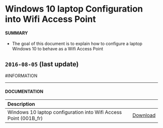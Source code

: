 # Windows 10 laptop Configuration into Wifi Access Point

#### **SUMMARY**
- The goal of this document is to explain how to configure a laptop Windows 10 to behave as a Wifi Access Point

## `2016-08-05` (last update)

#INFORMATION
***********************************************************************
#### **DOCUMENTATION**
| Description                                                                      |               |
| :------------------------------------------------------------------------------- | :------------ |
| Windows 10 laptop configuration into Wifi Access Point (001B_fr) | [Download](https://github.com/Qeedji/archives/blob/master/downloads/application-notes/tools/Configuration-PC-portable-Windows10-en-point-d-acces-wifi_001B_fr.pdf) |






